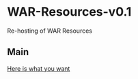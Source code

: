 # WAR-Resources-v0.1
Re-hosting of WAR Resources

## Main
[Here is what you want](https://github.com/Moxfi/WAR-Resources-v0.1/blob/main/war_resources.md)
